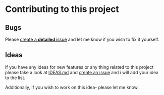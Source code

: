 # Contributing to this project
## Bugs
Please [create a **detailed** issue](https://github.com/dvirberlo/game/issues) and let me know if you wish to fix it yourself.
## Ideas
If you have any ideas for new features or any thing related to this project please take a look at [IDEAS.md](IDEAS.md) and [create an issue](https://github.com/dvirberlo/game/issues) and i will add your idea to the list.

Additionally, if you wish to work on this idea- please let me know.

